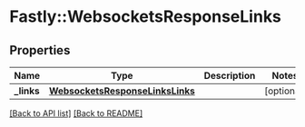 # Fastly::WebsocketsResponseLinks

## Properties

| Name | Type | Description | Notes |
| ---- | ---- | ----------- | ----- |
| **_links** | [**WebsocketsResponseLinksLinks**](WebsocketsResponseLinksLinks.md) |  | [optional] |

[[Back to API list]](../../README.md#endpoints) [[Back to README]](../../README.md)

